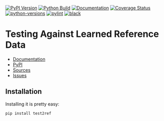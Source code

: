 [![PyPI Version](https://badge.fury.io/py/test2ref.svg)](https://badge.fury.io/py/test2ref)
[![Python Build](https://github.com/nbiotcloud/test2ref/actions/workflows/main.yml/badge.svg)](https://github.com/nbiotcloud/test2ref/actions/workflows/main.yml)
[![Documentation](https://readthedocs.org/projects/test2ref/badge/?version=latest)](https://test2ref.readthedocs.io/en/stable)
[![Coverage Status](https://coveralls.io/repos/github/nbiotcloud/test2ref/badge.svg?branch=main)](https://coveralls.io/github/nbiotcloud/test2ref?branch=main)
[![python-versions](https://img.shields.io/pypi/pyversions/test2ref.svg)](https://pypi.python.org/pypi/test2ref)
[![pylint](https://img.shields.io/badge/linter-pylint-%231674b1?style=flat)](https://www.pylint.org/)
[![black](https://img.shields.io/badge/code%20style-black-000000.svg)](https://github.com/psf/black)

# Testing Against Learned Reference Data

* [Documentation](https://test2ref.readthedocs.io/en/latest/)
* [PyPI](https://pypi.org/project/test2ref/)
* [Sources](https://github.com/nbiotcloud/test2ref)
* [Issues](https://github.com/nbiotcloud/test2ref/issues)

## Installation

Installing it is pretty easy:

```bash
pip install test2ref
```
